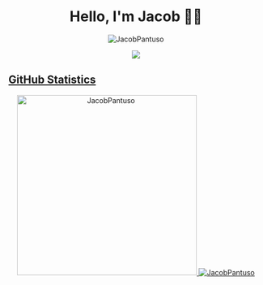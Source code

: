 <h1 align="center"fds>Hello, I'm Jacob 👋🏼</h1>
<p align="center"><img src="https://i.imgur.com/XcOMCmb.png" alt="JacobPantuso"/></p>
<p float="left" align = "center">
  <a href="https://www.linkedin.com/in/jacob-pantuso-054b06156/"><img src="https://img.shields.io/badge/LinkedIn-0077B5?style=for-the-badge&logo=linkedin&logoColor=white"/>
</p>
<h2>GitHub Statistics</h2>
<p float="left" align = "center">
  <img src="https://github-readme-stats.vercel.app/api?username=JacobPantuso&show_icons=true&locale=en&theme=dark" alt="JacobPantuso" width="355" />
  <img src="https://github-readme-stats.vercel.app/api/top-langs?username=JacobPantuso&show_icons=true&locale=en&layout=compact&theme=dark&hide-border=true" alt="JacobPantuso"/>
</p>
